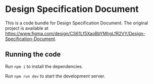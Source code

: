 
  # Design Specification Document

  This is a code bundle for Design Specification Document. The original project is available at https://www.figma.com/design/CS61Lf5XaoBbYMhgLfR2VY/Design-Specification-Document.

  ## Running the code

  Run `npm i` to install the dependencies.

  Run `npm run dev` to start the development server.
  